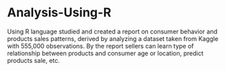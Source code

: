 # Analysis-Using-R
Using R language studied and created a report on consumer behavior and products sales patterns, derived by analyzing a dataset taken from Kaggle with 555,000 observations. By the report sellers can learn type of relationship between products and consumer age or location, predict products sale, etc.
